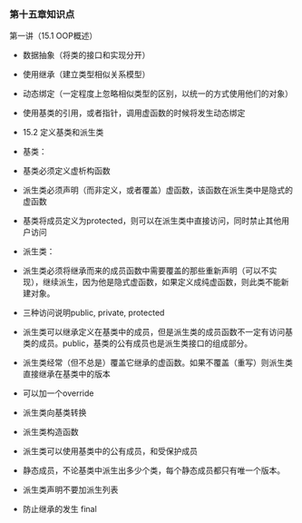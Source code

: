 ### 第十五章知识点

第一讲（15.1 OOP概述）

- 数据抽象（将类的接口和实现分开）
- 使用继承（建立类型相似关系模型）
- 动态绑定（一定程度上忽略相似类型的区别，以统一的方式使用他们的对象）

- 使用基类的引用，或者指针，调用虚函数的时候将发生动态绑定

- 15.2 定义基类和派生类
- 基类：
- 基类必须定义虚析构函数
- 派生类必须声明（而非定义，或者覆盖）虚函数，该函数在派生类中是隐式的虚函数
- 基类将成员定义为protected，则可以在派生类中直接访问，同时禁止其他用户访问

- 派生类：
- 派生类必须将继承而来的成员函数中需要覆盖的那些重新声明（可以不实现），继续派生，因为他是隐式虚函数，如果定义成纯虚函数，则此类不能新建对象。
- 三种访问说明public, private, protected
- 派生类可以继承定义在基类中的成员，但是派生类的成员函数不一定有访问基类的成员。public，基类的公有成员也是派生类接口的组成部分。
- 派生类经常（但不总是）覆盖它继承的虚函数。如果不覆盖（重写）则派生类直接继承在基类中的版本
- 可以加一个override
- 派生类向基类转换
- 派生类构造函数
- 派生类可以使用基类中的公有成员，和受保护成员
- 静态成员，不论基类中派生出多少个类，每个静态成员都只有唯一个版本。
- 派生类声明不要加派生列表
- 防止继承的发生 final